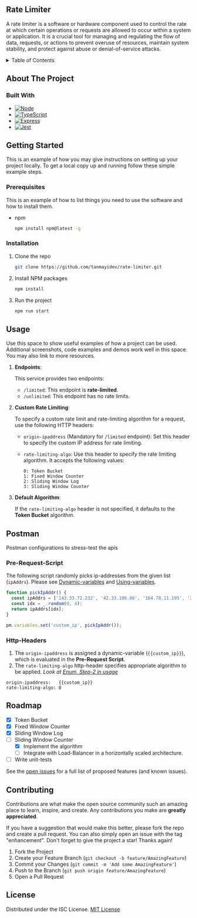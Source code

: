 <a name="readme-top"></a>

<!--
[![Contributors][contributors-shield]][contributors-url]
[![Forks][forks-shield]][forks-url]
[![Stargazers][stars-shield]][stars-url]
[![Issues][issues-shield]][issues-url]
[![MIT License][license-shield]][license-url]
[![LinkedIn][linkedin-shield]][linkedin-url]



PROJECT LOGO

 <br />

 -->

## Rate Limiter

A rate limiter is a software or hardware component used to control the rate at which certain operations or requests are allowed to occur within a system or application. It is a crucial tool for managing and regulating the flow of data, requests, or actions to prevent overuse of resources, maintain system stability, and protect against abuse or denial-of-service attacks.

<!-- TABLE OF CONTENTS -->
<details>
  <summary>Table of Contents</summary>
  <ol>
    <li>
      <a href="#about-the-project">About The Project</a>
      <ul>
        <li><a href="#built-with">Built With</a></li>
      </ul>
    </li>
    <li>
      <a href="#getting-started">Getting Started</a>
      <ul>
        <li><a href="#prerequisites">Prerequisites</a></li>
        <li><a href="#installation">Installation</a></li>
      </ul>
    </li>
    <li><a href="#usage">Usage</a></li>
    <li>
    <a href="#postman">Postman</a>
      <ul>
        <li><a href="#pre-request-script">Pre-Request-Script</a></li>
        <li><a href="#http-headers">Http-Headers</a></li>
      </ul>
    </li>
    <li><a href="#roadmap">Roadmap</a></li>
    <li><a href="#contributing">Contributing</a></li>
    <li><a href="#license">License</a></li>
  </ol>
</details>

<!-- ABOUT THE PROJECT -->

## About The Project

<!-- [Rate Limiter](https://github.com/tanmayidev/rate-limiter) -->

<!-- <p align="right">(<a href="#readme-top">back to top</a>)</p> -->

### Built With

- [![Node][NodeJS]][NodeJS-url]
- [![TypeScript][TypeScript]][TypeScript-url]
- [![Express][ExpressJS]][ExpressJS-url]
- [![Jest][Jest]][Jest-url]

<!-- <p align="right">(<a href="#readme-top">back to top</a>)</p> -->

<!-- GETTING STARTED -->

## Getting Started

This is an example of how you may give instructions on setting up your project locally.
To get a local copy up and running follow these simple example steps.

### Prerequisites

This is an example of how to list things you need to use the software and how to install them.

- npm
  ```sh
  npm install npm@latest -g
  ```

### Installation

1. Clone the repo
   ```sh
   git clone https://github.com/tanmayidev/rate-limiter.git
   ```
2. Install NPM packages
   ```sh
   npm install
   ```
3. Run the project
   ```sh
   npm run start
   ```

<!-- <p align="right">(<a href="#readme-top">back to top</a>)</p> -->

<!-- USAGE EXAMPLES -->

## Usage

Use this space to show useful examples of how a project can be used. Additional screenshots, code examples and demos work well in this space. You may also link to more resources.

1. **Endpoints**:

   This service provides two endpoints:

   - `/limited`: This endpoint is **rate-limited**.
   - `/unlimited`: This endpoint has no rate limits.

2. **Custom Rate Limiting**:

   To specify a custom rate limit and rate-limiting algorithm for a request, use the following HTTP headers:

   - `origin-ipaddress` (Mandatory for `/limited` endpoint): Set this header to specify the custom IP address for rate limiting.
   - `rate-limiting-algo`: Use this header to specify the rate limiting algorithm. It accepts the following values:

     ```
     0: Token Bucket
     1: Fixed Window Counter
     2: Sliding Window Log
     3: Sliding Window Counter
     ```

3. **Default Algorithm**:

   If the `rate-limiting-algo` header is not specified, it defaults to the **Token Bucket** algorithm.

<!-- _For more examples, please refer to the [Documentation](https://example.com)_ -->

<!-- <p align="right">(<a href="#readme-top">back to top</a>)</p> -->

<!-- POSTMAN -->

## Postman

Postman configurations to stress-test the apis

### Pre-Request-Script

The following script randomly picks ip-addresses from the given list (`ipAddrs`). Please see [Dynamic-variables](https://learning.postman.com/docs/writing-scripts/script-references/variables-list/) and [Using-variables](https://learning.postman.com/docs/sending-requests/variables/).

```javascript
function pickIpAddr() {
  const ipAddrs = ['143.33.72.232', '42.33.106.86', '164.78.11.195', '216.217.171.55', '181.81.57.111'];
  const idx = _.random(0, 4);
  return ipAddrs[idx];
}

pm.variables.set('custom_ip', pickIpAddr());
```

### Http-Headers

1. The `origin-ipaddress` is assigned a dynamic-variable (`{{custom_ip}}`), which is evaluated in the **Pre-Request Script**.
2. The `rate-limiting-algo` http-header specifies appropriate algorithm to be applied. _Look at [Enum, Step-2 in usage](#usage)_

```
origin-ipaddress:   {{custom_ip}}
rate-limiting-algo: 0
```

<!-- ROADMAP -->

## Roadmap

- [x] Token Bucket
- [x] Fixed Window Counter
- [x] Sliding Window Log
- [ ] Sliding Window Counter
  - [x] Implement the algorithm
  - [ ] Integrate with Load-Balancer in a horizontally scaled architecture.
- [ ] Write unit-tests

See the [open issues](https://github.com/tanmayidev/rate-limiter/issues) for a full list of proposed features (and known issues).

<!-- <p align="right">(<a href="#readme-top">back to top</a>)</p> -->

<!-- CONTRIBUTING -->

## Contributing

Contributions are what make the open source community such an amazing place to learn, inspire, and create. Any contributions you make are **greatly appreciated**.

If you have a suggestion that would make this better, please fork the repo and create a pull request. You can also simply open an issue with the tag "enhancement".
Don't forget to give the project a star! Thanks again!

1. Fork the Project
2. Create your Feature Branch (`git checkout -b feature/AmazingFeature`)
3. Commit your Changes (`git commit -m 'Add some AmazingFeature'`)
4. Push to the Branch (`git push origin feature/AmazingFeature`)
5. Open a Pull Request

<!-- <p align="right">(<a href="#readme-top">back to top</a>)</p> -->

<!-- LICENSE -->

## License

Distributed under the ISC License.
[MIT License](./LICENSE)

<!-- <p align="right">(<a href="#readme-top">back to top</a>)</p> -->

<!-- ACKNOWLEDGMENTS -->

<!-- ## Acknowledgments

- []()
- []()
- []()

<p align="right">(<a href="#readme-top">back to top</a>)</p> -->

<!-- MARKDOWN LINKS & IMAGES -->
<!-- https://www.markdownguide.org/basic-syntax/#reference-style-links -->

[contributors-shield]: https://img.shields.io/github/contributors/github_username/repo_name.svg?style=for-the-badge
[contributors-url]: https://github.com/github_username/repo_name/graphs/contributors
[forks-shield]: https://img.shields.io/github/forks/github_username/repo_name.svg?style=for-the-badge
[forks-url]: https://github.com/github_username/repo_name/network/members
[stars-shield]: https://img.shields.io/github/stars/github_username/repo_name.svg?style=for-the-badge
[stars-url]: https://github.com/github_username/repo_name/stargazers
[issues-shield]: https://img.shields.io/github/issues/github_username/repo_name.svg?style=for-the-badge
[issues-url]: https://github.com/github_username/repo_name/issues
[license-shield]: https://img.shields.io/github/license/github_username/repo_name.svg?style=for-the-badge
[license-url]: https://github.com/github_username/repo_name/blob/master/LICENSE.txt
[linkedin-shield]: https://img.shields.io/badge/-LinkedIn-black.svg?style=for-the-badge&logo=linkedin&colorB=555
[linkedin-url]: https://linkedin.com/in/linkedin_username
[product-screenshot]: images/screenshot.png
[TypeScript]: https://img.shields.io/badge/TypeScript-007ACC?style=for-the-badge&logo=typescript&logoColor=white
[TypeScript-url]: https://www.typescriptlang.org/
[NodeJS]: https://img.shields.io/badge/Node.js-43853D?style=for-the-badge&logo=node.js&logoColor=white
[NodeJS-url]: https://nodejs.org/en
[ExpressJS]: https://img.shields.io/badge/Express.js-404D59?style=for-the-badge
[ExpressJS-url]: https://expressjs.com/
[Jest]: https://img.shields.io/badge/Jest-323330?style=for-the-badge&logo=Jest&logoColor=white
[Jest-url]: https://jestjs.io/
